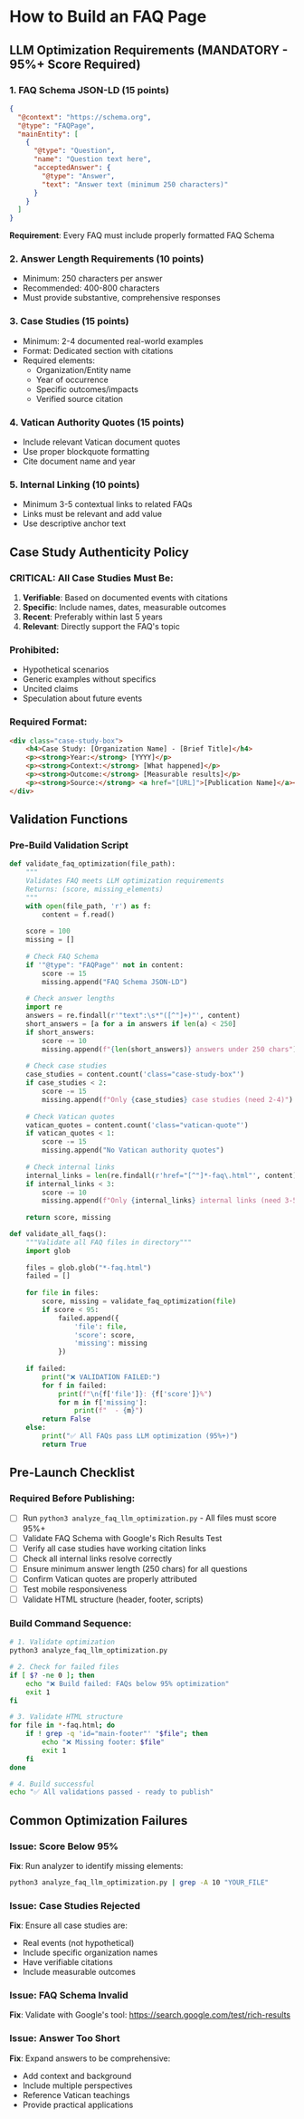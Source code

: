 # How to Build an FAQ Page

## LLM Optimization Requirements (MANDATORY - 95%+ Score Required)

### 1. FAQ Schema JSON-LD (15 points)
```json
{
  "@context": "https://schema.org",
  "@type": "FAQPage",
  "mainEntity": [
    {
      "@type": "Question",
      "name": "Question text here",
      "acceptedAnswer": {
        "@type": "Answer",
        "text": "Answer text (minimum 250 characters)"
      }
    }
  ]
}
```
**Requirement**: Every FAQ must include properly formatted FAQ Schema

### 2. Answer Length Requirements (10 points)
- Minimum: 250 characters per answer
- Recommended: 400-800 characters
- Must provide substantive, comprehensive responses

### 3. Case Studies (15 points)
- Minimum: 2-4 documented real-world examples
- Format: Dedicated section with citations
- Required elements:
  - Organization/Entity name
  - Year of occurrence
  - Specific outcomes/impacts
  - Verified source citation

### 4. Vatican Authority Quotes (15 points)
- Include relevant Vatican document quotes
- Use proper blockquote formatting
- Cite document name and year

### 5. Internal Linking (10 points)
- Minimum 3-5 contextual links to related FAQs
- Links must be relevant and add value
- Use descriptive anchor text

## Case Study Authenticity Policy

### CRITICAL: All Case Studies Must Be:
1. **Verifiable**: Based on documented events with citations
2. **Specific**: Include names, dates, measurable outcomes
3. **Recent**: Preferably within last 5 years
4. **Relevant**: Directly support the FAQ's topic

### Prohibited:
- Hypothetical scenarios
- Generic examples without specifics
- Uncited claims
- Speculation about future events

### Required Format:
```html
<div class="case-study-box">
    <h4>Case Study: [Organization Name] - [Brief Title]</h4>
    <p><strong>Year:</strong> [YYYY]</p>
    <p><strong>Context:</strong> [What happened]</p>
    <p><strong>Outcome:</strong> [Measurable results]</p>
    <p><strong>Source:</strong> <a href="[URL]">[Publication Name]</a></p>
</div>
```

## Validation Functions

### Pre-Build Validation Script
```python
def validate_faq_optimization(file_path):
    """
    Validates FAQ meets LLM optimization requirements
    Returns: (score, missing_elements)
    """
    with open(file_path, 'r') as f:
        content = f.read()
    
    score = 100
    missing = []
    
    # Check FAQ Schema
    if '"@type": "FAQPage"' not in content:
        score -= 15
        missing.append("FAQ Schema JSON-LD")
    
    # Check answer lengths
    import re
    answers = re.findall(r'"text":\s*"([^"]+)"', content)
    short_answers = [a for a in answers if len(a) < 250]
    if short_answers:
        score -= 10
        missing.append(f"{len(short_answers)} answers under 250 chars")
    
    # Check case studies
    case_studies = content.count('class="case-study-box"')
    if case_studies < 2:
        score -= 15
        missing.append(f"Only {case_studies} case studies (need 2-4)")
    
    # Check Vatican quotes
    vatican_quotes = content.count('class="vatican-quote"')
    if vatican_quotes < 1:
        score -= 15
        missing.append("No Vatican authority quotes")
    
    # Check internal links
    internal_links = len(re.findall(r'href="[^"]*-faq\.html"', content))
    if internal_links < 3:
        score -= 10
        missing.append(f"Only {internal_links} internal links (need 3-5)")
    
    return score, missing

def validate_all_faqs():
    """Validate all FAQ files in directory"""
    import glob
    
    files = glob.glob("*-faq.html")
    failed = []
    
    for file in files:
        score, missing = validate_faq_optimization(file)
        if score < 95:
            failed.append({
                'file': file,
                'score': score,
                'missing': missing
            })
    
    if failed:
        print("❌ VALIDATION FAILED:")
        for f in failed:
            print(f"\n{f['file']}: {f['score']}%")
            for m in f['missing']:
                print(f"  - {m}")
        return False
    else:
        print("✅ All FAQs pass LLM optimization (95%+)")
        return True
```

## Pre-Launch Checklist

### Required Before Publishing:
- [ ] Run `python3 analyze_faq_llm_optimization.py` - All files must score 95%+
- [ ] Validate FAQ Schema with Google's Rich Results Test
- [ ] Verify all case studies have working citation links
- [ ] Check all internal links resolve correctly
- [ ] Ensure minimum answer length (250 chars) for all questions
- [ ] Confirm Vatican quotes are properly attributed
- [ ] Test mobile responsiveness
- [ ] Validate HTML structure (header, footer, scripts)

### Build Command Sequence:
```bash
# 1. Validate optimization
python3 analyze_faq_llm_optimization.py

# 2. Check for failed files
if [ $? -ne 0 ]; then
    echo "❌ Build failed: FAQs below 95% optimization"
    exit 1
fi

# 3. Validate HTML structure
for file in *-faq.html; do
    if ! grep -q 'id="main-footer"' "$file"; then
        echo "❌ Missing footer: $file"
        exit 1
    fi
done

# 4. Build successful
echo "✅ All validations passed - ready to publish"
```

## Common Optimization Failures

### Issue: Score Below 95%
**Fix**: Run analyzer to identify missing elements:
```bash
python3 analyze_faq_llm_optimization.py | grep -A 10 "YOUR_FILE"
```

### Issue: Case Studies Rejected
**Fix**: Ensure all case studies are:
- Real events (not hypothetical)
- Include specific organization names
- Have verifiable citations
- Include measurable outcomes

### Issue: FAQ Schema Invalid
**Fix**: Validate with Google's tool:
https://search.google.com/test/rich-results

### Issue: Answer Too Short
**Fix**: Expand answers to be comprehensive:
- Add context and background
- Include multiple perspectives
- Reference Vatican teachings
- Provide practical applications